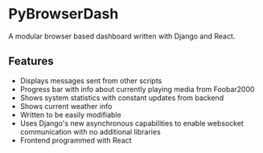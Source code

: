 # PyBrowserDash
A modular browser based dashboard written with Django and React.

## Features
- Displays messages sent from other scripts
- Progress bar with info about currently playing media from Foobar2000
- Shows system statistics with constant updates from backend
- Shows current weather info
- Written to be easily modifiable
- Uses Django's new asynchronous capabilities to enable websocket communication with no additional libraries
- Frontend programmed with React
